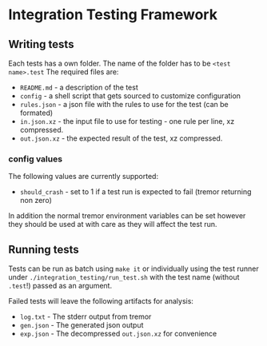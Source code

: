 # Integration Testing Framework

## Writing tests

Each tests has a own folder. The name of the folder has to be `<test name>.test` The required files are:

* `README.md` - a description of the test
* `config` - a shell script that gets sourced to customize configuration
* `rules.json` - a json file with the rules to use for the test (can be formated)
* `in.json.xz` - the input file to use for testing - one rule per line, xz compressed.
* `out.json.xz` - the expected result of the test, xz compressed.

### config values

The following values are currently supported:

* `should_crash` - set to 1 if a test run is expected to fail (tremor returning non zero)

In addition the normal tremor environment variables can be set however they should be used at with care as they will affect the test run.

## Running tests

Tests can be run as batch using `make it` or individually using the test runner under `./integration_testing/run_test.sh` with the test name (without `.test`!) passed as an argument.

Failed tests will leave the following artifacts for analysis:

* `log.txt` - The stderr output from tremor
* `gen.json` - The generated json output
* `exp.json` - The decompressed `out.json.xz` for convenience
